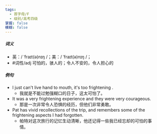 ```yaml
---
tags:
  - 首字母/F
  - 级别/高考四级
掌握: false
模糊: false
---
```

##### 词义
- 英：/ ˈfraɪt(ə)nɪŋ /；美：/ ˈfraɪt(ə)nɪŋ /；
- #词性/adj 可怕的，骇人的；令人不安的，令人担心的
##### 例句
- I just can't live hand to mouth, it's too frightening .
	- 我就是不能过勉强糊口的日子，这太可怕了。
- It was a very frightening experience and they were very courageous.
	- 那是一次非常令人恐惧的经历，但他们非常勇敢。
- Pat has vivid recollections of the trip, and remembers some of the frightening aspects I had forgotten.
	- 帕特对这次旅行的记忆生动清晰，他还记得一些我已经忘却的可怕的事情。

